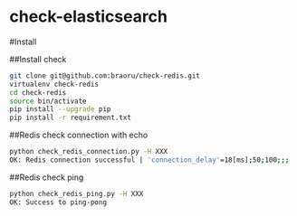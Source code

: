 # check-elasticsearch

#Install

##Install check
```Bash
git clone git@github.com:braoru/check-redis.git
virtualenv check-redis
cd check-redis
source bin/activate
pip install --upgrade pip
pip install -r requirement.txt

```

##Redis check connection with echo
```Bash
python check_redis_connection.py -H XXX
OK: Redis connection successful | 'connection_delay'=18[ms];50;100;;; 

```

##Redis check ping
```Bash
python check_redis_ping.py -H XXX
OK: Success to ping-pong 

```
